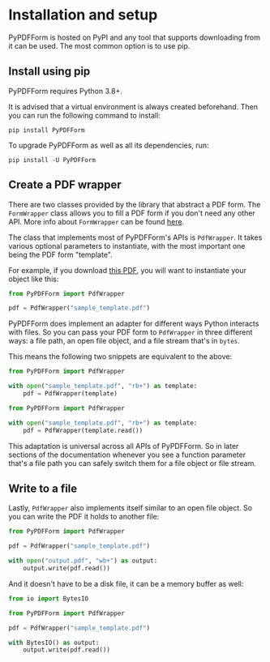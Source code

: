 # Installation and setup

PyPDFForm is hosted on PyPI and any tool that supports downloading from it can be used. 
The most common option is to use pip.

## Install using pip

PyPDFForm requires Python 3.8+.

It is advised that a virtual environment is always created beforehand. Then you can run the following command to install:

```shell
pip install PyPDFForm
```

To upgrade PyPDFForm as well as all its dependencies, run:

```shell
pip install -U PyPDFForm
```

## Create a PDF wrapper

There are two classes provided by the library that abstract a PDF form. The `FormWrapper` class allows you to fill a 
PDF form if you don't need any other API. More info about `FormWrapper` can be found 
[here](simple_fill.md).

The class that implements most of PyPDFForm's APIs is `PdfWrapper`. It takes various optional parameters to instantiate, 
with the most important one being the PDF form "template".

For example, if you download [this PDF](https://github.com/chinapandaman/PyPDFForm/raw/master/pdf_samples/sample_template.pdf), 
you will want to instantiate your object like this:

```python
from PyPDFForm import PdfWrapper

pdf = PdfWrapper("sample_template.pdf")
```

PyPDFForm does implement an adapter for different ways Python interacts with files. So you can pass your PDF form to 
`PdfWrapper` in three different ways: a file path, an open file object, and a file stream that's in `bytes`.

This means the following two snippets are equivalent to the above:

```python
from PyPDFForm import PdfWrapper

with open("sample_template.pdf", "rb+") as template:
    pdf = PdfWrapper(template)
```

```python
from PyPDFForm import PdfWrapper

with open("sample_template.pdf", "rb+") as template:
    pdf = PdfWrapper(template.read())
```

This adaptation is universal across all APIs of PyPDFForm. So in later sections of the documentation whenever you see 
a function parameter that's a file path you can safely switch them for a file object or file stream.

## Write to a file

Lastly, `PdfWrapper` also implements itself similar to an open file object. So you can write the PDF it holds to another 
file:

```python
from PyPDFForm import PdfWrapper

pdf = PdfWrapper("sample_template.pdf")

with open("output.pdf", "wb+") as output:
    output.write(pdf.read())
```

And it doesn't have to be a disk file, it can be a memory buffer as well:

```python
from io import BytesIO

from PyPDFForm import PdfWrapper

pdf = PdfWrapper("sample_template.pdf")

with BytesIO() as output:
    output.write(pdf.read())
```

